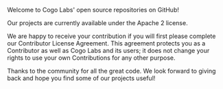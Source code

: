 Welcome to Cogo Labs' open source repositories on GitHub!

Our projects are currently available under the Apache 2 license.

We are happy to receive your contribution if you will first please complete our Contributor License Agreement. This agreement protects you as a Contributor as well as Cogo Labs and its users; it does not change your rights to use your own Contributions for any other purpose.

Thanks to the community for all the great code. We look forward to giving back and hope you find some of our projects useful!